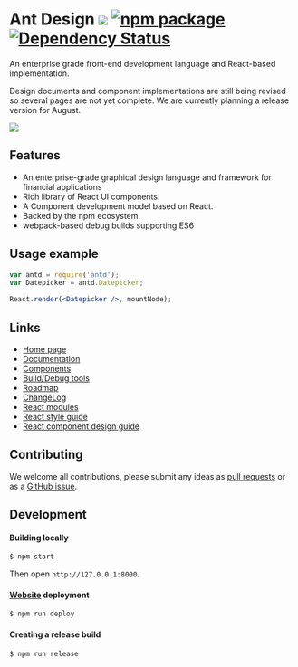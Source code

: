 # Ant Design [![](https://img.shields.io/travis/ant-design/ant-design.svg?style=flat-square)](https://travis-ci.org/ant-design/ant-design) [![npm package](https://img.shields.io/npm/v/antd.svg?style=flat-square)](https://www.npmjs.org/package/antd) [![Dependency Status](https://david-dm.org/ant-design/ant-design.svg?style=flat-square)](https://david-dm.org/ant-design/ant-design)

An enterprise grade front-end development language and React-based implementation.

Design documents and component implementations are still being revised so several pages are not yet complete.  We are currently planning a release version for August.

![](https://t.alipayobjects.com/images/rmsweb/T11aVgXc4eXXXXXXXX.svg)

## Features

- An enterprise-grade graphical design language and framework for financial applications
- Rich library of React UI components.
- A Component development model based on React.
- Backed by the npm ecosystem.
- webpack-based debug builds supporting ES6


## Usage example

```jsx
var antd = require('antd');
var Datepicker = antd.Datepicker;

React.render(<Datepicker />, mountNode);
```

## Links

- [Home page](http://ant.design/)
- [Documentation](http://ant.design/docs/introduce)
- [Components](http://ant.design/components/)
- [Build/Debug tools](https://github.com/ant-design/antd-bin)
- [Roadmap](https://github.com/ant-design/ant-design/issues/9)
- [ChangeLog](CHANGELOG.md)
- [React modules](http://react-component.github.io/)
- [React style guide](https://github.com/react-component/react-component.github.io/blob/master/docs/en-US/component-code-style.md)
- [React component design guide](https://github.com/react-component/react-component.github.io/blob/master/docs/en-US/component-design.md)


## Contributing

We welcome all contributions, please submit any ideas as [pull requests](https://github.com/ant-design/ant-design/pulls) or as a [GitHub issue](https://github.com/ant-design/ant-design/issues).


## Development

#### Building locally

```bash
$ npm start
```

Then open `http://127.0.0.1:8000`.

#### [Website](http://ant.design) deployment

```bash
$ npm run deploy
```

#### Creating a release build

```bash
$ npm run release
```
